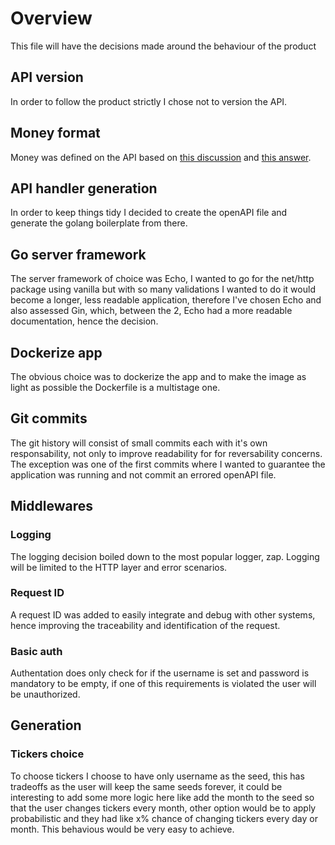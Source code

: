 # Overview

This file will have the decisions made around the behaviour of the product

## API version

In order to follow the product strictly I chose not to version the API.

## Money format

Money was defined on the API based on [this discussion](https://github.com/OAI/OpenAPI-Specification/issues/889) and [this answer](https://github.com/OAI/OpenAPI-Specification/issues/889#issuecomment-1239978342).

## API handler generation

In order to keep things tidy I decided to create the openAPI file and generate the golang boilerplate from there.

## Go server framework

The server framework of choice was Echo, I wanted to go for the net/http package using vanilla but with so many validations I wanted to do it would become a longer, less readable application, therefore I've chosen Echo and also assessed Gin, which, between the 2, Echo had a more readable documentation, hence the decision.

## Dockerize app

The obvious choice was to dockerize the app and to make the image as light as possible the Dockerfile is a multistage one.

## Git commits

The git history will consist of small commits each with it's own responsability, not only to improve readability for for reversability concerns. The exception was one of the first commits where I wanted to guarantee the application was running and not commit an errored openAPI file.

## Middlewares

### Logging

The logging decision boiled down to the most popular logger, zap. Logging will be limited to the HTTP layer and error scenarios.

### Request ID

A request ID was added to easily integrate and debug with other systems, hence improving the traceability and identification of the request.

### Basic auth

Authentation does only check for if the username is set and password is mandatory to be empty, if one of this requirements is violated the user will be unauthorized.

## Generation

### Tickers choice

To choose tickers I choose to have only username as the seed, this has tradeoffs as the user will keep the same seeds forever, it could be interesting to add some more logic here like add the month to the seed so that the user changes tickers every month, other option would be to apply probabilistic and they had like x% chance of changing tickers every day or month. This behavious would be very easy to achieve.